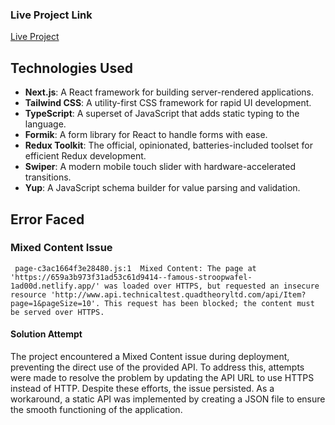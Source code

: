 
### Live Project Link

[Live Project](https://effulgent-sawine-ad688e.netlify.app/)

## Technologies Used

- **Next.js**: A React framework for building server-rendered applications.
- **Tailwind CSS**: A utility-first CSS framework for rapid UI development.
- **TypeScript**: A superset of JavaScript that adds static typing to the language.
- **Formik**: A form library for React to handle forms with ease.
- **Redux Toolkit**: The official, opinionated, batteries-included toolset for efficient Redux development.
- **Swiper**: A modern mobile touch slider with hardware-accelerated transitions.
- **Yup**: A JavaScript schema builder for value parsing and validation.

## Error Faced


### Mixed Content Issue
```
 page-c3ac1664f3e28480.js:1  Mixed Content: The page at 'https://659a3b973f31ad53c61d9414--famous-stroopwafel-1ad00d.netlify.app/' was loaded over HTTPS, but requested an insecure resource 'http://www.api.technicaltest.quadtheoryltd.com/api/Item?page=1&pageSize=10'. This request has been blocked; the content must be served over HTTPS.
```

#### Solution Attempt
The project encountered a Mixed Content issue during deployment, preventing the direct use of the provided API. To address this, attempts were made to resolve the problem by updating the API URL to use HTTPS instead of HTTP. Despite these efforts, the issue persisted. As a workaround, a static API was implemented by creating a JSON file to ensure the smooth functioning of the application.
